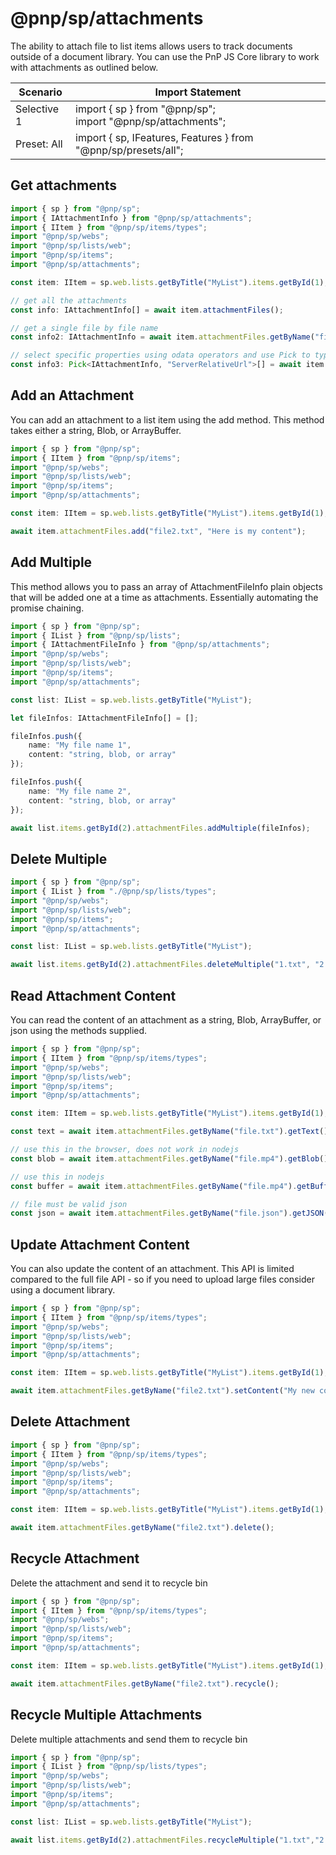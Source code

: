 # @pnp/sp/attachments

The ability to attach file to list items allows users to track documents outside of a document library. You can use the PnP JS Core library to work with attachments as outlined below.

|Scenario|Import Statement|
|--|--|
|Selective 1|import { sp } from "@pnp/sp";<br />import "@pnp/sp/attachments";|
|Preset: All|import { sp, IFeatures, Features } from "@pnp/sp/presets/all";|

## Get attachments

```TypeScript
import { sp } from "@pnp/sp";
import { IAttachmentInfo } from "@pnp/sp/attachments";
import { IItem } from "@pnp/sp/items/types";
import "@pnp/sp/webs";
import "@pnp/sp/lists/web";
import "@pnp/sp/items";
import "@pnp/sp/attachments";

const item: IItem = sp.web.lists.getByTitle("MyList").items.getById(1);

// get all the attachments
const info: IAttachmentInfo[] = await item.attachmentFiles();

// get a single file by file name
const info2: IAttachmentInfo = await item.attachmentFiles.getByName("file.txt")();

// select specific properties using odata operators and use Pick to type the result
const info3: Pick<IAttachmentInfo, "ServerRelativeUrl">[] = await item.attachmentFiles.select("ServerRelativeUrl")();
```

## Add an Attachment

You can add an attachment to a list item using the add method. This method takes either a string, Blob, or ArrayBuffer.

```TypeScript
import { sp } from "@pnp/sp";
import { IItem } from "@pnp/sp/items";
import "@pnp/sp/webs";
import "@pnp/sp/lists/web";
import "@pnp/sp/items";
import "@pnp/sp/attachments";

const item: IItem = sp.web.lists.getByTitle("MyList").items.getById(1);

await item.attachmentFiles.add("file2.txt", "Here is my content");
```

## Add Multiple

This method allows you to pass an array of AttachmentFileInfo plain objects that will be added one at a time as attachments. Essentially automating the promise chaining.

```TypeScript
import { sp } from "@pnp/sp";
import { IList } from "@pnp/sp/lists";
import { IAttachmentFileInfo } from "@pnp/sp/attachments";
import "@pnp/sp/webs";
import "@pnp/sp/lists/web";
import "@pnp/sp/items";
import "@pnp/sp/attachments";

const list: IList = sp.web.lists.getByTitle("MyList");

let fileInfos: IAttachmentFileInfo[] = [];

fileInfos.push({
    name: "My file name 1",
    content: "string, blob, or array"
});

fileInfos.push({
    name: "My file name 2",
    content: "string, blob, or array"
});

await list.items.getById(2).attachmentFiles.addMultiple(fileInfos);
```

## Delete Multiple

```TypeScript
import { sp } from "@pnp/sp";
import { IList } from "./@pnp/sp/lists/types";
import "@pnp/sp/webs";
import "@pnp/sp/lists/web";
import "@pnp/sp/items";
import "@pnp/sp/attachments";

const list: IList = sp.web.lists.getByTitle("MyList");

await list.items.getById(2).attachmentFiles.deleteMultiple("1.txt", "2.txt");
```

## Read Attachment Content

You can read the content of an attachment as a string, Blob, ArrayBuffer, or json using the methods supplied.

```TypeScript
import { sp } from "@pnp/sp";
import { IItem } from "@pnp/sp/items/types";
import "@pnp/sp/webs";
import "@pnp/sp/lists/web";
import "@pnp/sp/items";
import "@pnp/sp/attachments";

const item: IItem = sp.web.lists.getByTitle("MyList").items.getById(1);

const text = await item.attachmentFiles.getByName("file.txt").getText();

// use this in the browser, does not work in nodejs
const blob = await item.attachmentFiles.getByName("file.mp4").getBlob();

// use this in nodejs
const buffer = await item.attachmentFiles.getByName("file.mp4").getBuffer();

// file must be valid json
const json = await item.attachmentFiles.getByName("file.json").getJSON();
```

## Update Attachment Content

You can also update the content of an attachment. This API is limited compared to the full file API - so if you need to upload large files consider using a document library.

```TypeScript
import { sp } from "@pnp/sp";
import { IItem } from "@pnp/sp/items/types";
import "@pnp/sp/webs";
import "@pnp/sp/lists/web";
import "@pnp/sp/items";
import "@pnp/sp/attachments";

const item: IItem = sp.web.lists.getByTitle("MyList").items.getById(1);

await item.attachmentFiles.getByName("file2.txt").setContent("My new content!!!");
```

## Delete Attachment

```TypeScript
import { sp } from "@pnp/sp";
import { IItem } from "@pnp/sp/items/types";
import "@pnp/sp/webs";
import "@pnp/sp/lists/web";
import "@pnp/sp/items";
import "@pnp/sp/attachments";

const item: IItem = sp.web.lists.getByTitle("MyList").items.getById(1);

await item.attachmentFiles.getByName("file2.txt").delete();
```

## Recycle Attachment

Delete the attachment and send it to recycle bin

```TypeScript
import { sp } from "@pnp/sp";
import { IItem } from "@pnp/sp/items/types";
import "@pnp/sp/webs";
import "@pnp/sp/lists/web";
import "@pnp/sp/items";
import "@pnp/sp/attachments";

const item: IItem = sp.web.lists.getByTitle("MyList").items.getById(1);

await item.attachmentFiles.getByName("file2.txt").recycle();
```

## Recycle Multiple Attachments

Delete multiple attachments and send them to recycle bin

```TypeScript
import { sp } from "@pnp/sp";
import { IList } from "@pnp/sp/lists/types";
import "@pnp/sp/webs";
import "@pnp/sp/lists/web";
import "@pnp/sp/items";
import "@pnp/sp/attachments";

const list: IList = sp.web.lists.getByTitle("MyList");

await list.items.getById(2).attachmentFiles.recycleMultiple("1.txt","2.txt");
```
